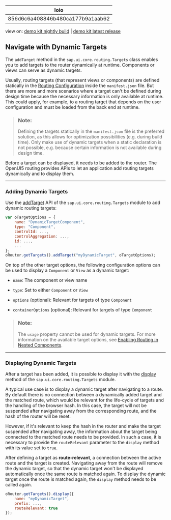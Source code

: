<!-- loio856d6c6a408846b480ca177b9a1aab62 -->

| loio |
| -----|
| 856d6c6a408846b480ca177b9a1aab62 |

<div id="loio">

view on: [demo kit nightly build](https://openui5nightly.hana.ondemand.com/#/topic/856d6c6a408846b480ca177b9a1aab62) | [demo kit latest release](https://openui5.hana.ondemand.com/#/topic/856d6c6a408846b480ca177b9a1aab62)</div>

## Navigate with Dynamic Targets

The `addTarget` method in the `sap.ui.core.routing.Targets` class enables you to add targets to the router dynamically at runtime. Components or views can serve as dynamic targets.

Usually, routing targets \(that represent views or components\) are defined statically in the [Routing Configuration](Routing_Configuration_9023130.md) inside the `manifest.json` file. But there are more and more scenarios where a target can't be defined during design time because the necessary information is only available at runtime. This could apply, for example, to a routing target that depends on the user configuration and must be loaded from the back end at runtime.

> ### Note:  
> Defining the targets statically in the `manifest.json` file is the preferred solution, as this allows for optimization possibilities \(e.g. during build time\). Only make use of dynamic targets when a static declaration is not possible, e.g. because certain information is not available during design time.

Before a target can be displayed, it needs to be added to the router. The OpenUI5 routing provides APIs to let an application add routing targets dynamically and to display them.

***

<a name="loio856d6c6a408846b480ca177b9a1aab62__section_jnj_rgx_mjb"/>

### Adding Dynamic Targets

Use the [addTarget](https://openui5.hana.ondemand.com/#/api/sap.ui.core.routing.Targets/methods/addTarget) API of the `sap.ui.core.routing.Targets` module to add dynamic routing targets:

``` js
var oTargetOptions = {
    name: "DynamicTargetComponent",
    type: "Component",
    controlId: ...,
    controlAggregation: ...,
    id: ...,
    ...
};
oRouter.getTargets().addTarget("myDynamicTarget", oTargetOptions);
```

On top of the other target options, the following configuration options can be used to display a `Component` or `View` as a dynamic target:

-   `name`: The component or view name

-   `type`: Set to either `Component` or `View`

-   `options` \(optional\): Relevant for targets of type `Component`

-   `containerOptions` \(optional\): Relevant for targets of type `Component`


> ### Note:  
> The `usage` property cannot be used for dynamic targets. For more information on the available target options, see [Enabling Routing in Nested Components](Enabling_Routing_in_Nested_Components_fb19f50.md).

***

<a name="loio856d6c6a408846b480ca177b9a1aab62__section_u1j_1hx_mjb"/>

### Displaying Dynamic Targets

After a target has been added, it is possible to display it with the [display](https://openui5.hana.ondemand.com/#/api/sap.ui.core.routing.Targets/methods/display) method of the `sap.ui.core.routing.Targets` module.

A typical use case is to display a dynamic target after navigating to a route. By default there is no connection between a dynamically added target and the matched route, which would be relevant for the life-cycle of targets and the handling of the browser hash. In this case, the target will not be suspended after navigating away from the corresponding route, and the hash of the router will be reset.

However, if it's relevant to keep the hash in the router and make the target suspended after navigating away, the information about the target being connected to the matched route needs to be provided. In such a case, it is necessary to provide the `routeRelevant` parameter to the `display` method with its value set to `true`.

After defining a target as **route-relevant**, a connection between the active route and the target is created. Navigating away from the route will remove the dynamic target, so that the dynamic target won't be displayed automatically once the same route is matched again. To display the dynamic target once the route is matched again, the `display` method needs to be called again.

``` js
oRouter.getTargets().display({
    name: "myDynamicTarget",
    prefix: ...,
    routeRelevant: true
});
```

